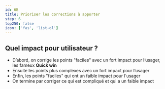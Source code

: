 ```yaml
---
id: 6B
title: Prioriser les corrections à apporter
step: 6
top250: false
icon: ['fas', 'list-ol']
---
```


## Quel impact pour utilisateur ?

* D’abord, on corrige les points "faciles" avec un fort impact pour l’usager, les fameux **Quick win**
* Ensuite les points plus complexes avec un fort impact pour l’usager
* Enfin, les points "faciles" qui ont un faible impact pour l'usager
* On termine par corriger ce qui est compliqué et qui a un faible impact 
